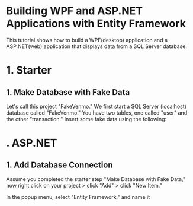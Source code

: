 # Building WPF and ASP.NET Applications with Entity Framework

This tutorial shows how to build a WPF(desktop) application and a ASP.NET(web) application that displays data from a SQL Server database. 

# 1. Starter

## 1. Make Database with Fake Data

Let's call this project "FakeVenmo." We first start a SQL Server (localhost) database called "FakeVenmo." You have two tables, one called "user" and the other "transaction." Insert some fake data using the following:

# . ASP.NET

## 1. Add Database Connection

Assume you completed the starter step "Make Database with Fake Data," now right click on your project > click "Add" > click "New Item."

In the popup menu, select "Entity Framework," and name it 
